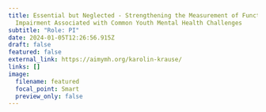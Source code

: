 ```yaml
---
title: Essential but Neglected - Strengthening the Measurement of Functional
  Impairment Associated with Common Youth Mental Health Challenges
subtitle: "Role: PI"
date: 2024-01-05T12:26:56.915Z
draft: false
featured: false
external_link: https://aimymh.org/karolin-krause/
links: []
image:
  filename: featured
  focal_point: Smart
  preview_only: false
---
```

